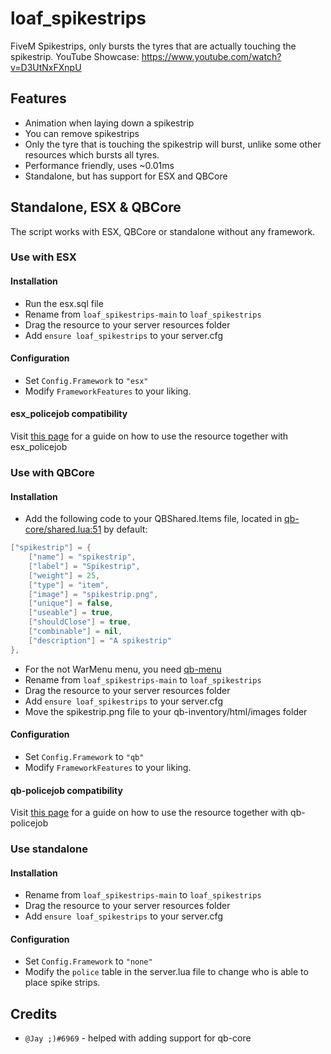 # loaf_spikestrips
FiveM Spikestrips, only bursts the tyres that are actually touching the spikestrip. 
YouTube Showcase: https://www.youtube.com/watch?v=D3UtNxFXnpU

## Features
* Animation when laying down a spikestrip
* You can remove spikestrips
* Only the tyre that is touching the spikestrip will burst, unlike some other resources which bursts all tyres.
* Performance friendly, uses ~0.01ms
* Standalone, but has support for ESX and QBCore

## Standalone, ESX & QBCore
The script works with ESX, QBCore or standalone without any framework.

### Use with ESX
#### Installation
* Run the esx.sql file
* Rename from `loaf_spikestrips-main` to `loaf_spikestrips`
* Drag the resource to your server resources folder
* Add `ensure loaf_spikestrips` to your server.cfg
#### Configuration
* Set `Config.Framework` to `"esx"`
* Modify `FrameworkFeatures` to your liking.
#### esx_policejob compatibility
Visit [this page](https://github.com/loaf-scripts/loaf_spikestrips/wiki/esx_policejob-compatibility) for a guide on how to use the resource together with esx_policejob

### Use with QBCore
#### Installation
* Add the following code to your QBShared.Items file, located in [qb-core/shared.lua:51](https://github.com/qbcore-framework/qb-core/blob/main/shared.lua#L51) by default: 
```lua
["spikestrip"] = {
    ["name"] = "spikestrip",
    ["label"] = "Spikestrip",
    ["weight"] = 25,
    ["type"] = "item",
    ["image"] = "spikestrip.png",
    ["unique"] = false,
    ["useable"] = true,
    ["shouldClose"] = true,
    ["combinable"] = nil,
    ["description"] = "A spikestrip"
},
```
* For the not WarMenu menu, you need [qb-menu](https://github.com/qbcore-framework/qb-menu)
* Rename from `loaf_spikestrips-main` to `loaf_spikestrips`
* Drag the resource to your server resources folder
* Add `ensure loaf_spikestrips` to your server.cfg
* Move the spikestrip.png file to your qb-inventory/html/images folder
#### Configuration
* Set `Config.Framework` to `"qb"`
* Modify `FrameworkFeatures` to your liking.
#### qb-policejob compatibility
Visit [this page](https://github.com/loaf-scripts/loaf_spikestrips/wiki/qb-policejob-compatibility) for a guide on how to use the resource together with qb-policejob

### Use standalone
#### Installation
* Rename from `loaf_spikestrips-main` to `loaf_spikestrips`
* Drag the resource to your server resources folder
* Add `ensure loaf_spikestrips` to your server.cfg
#### Configuration
* Set `Config.Framework` to `"none"`
* Modify the `police` table in the server.lua file to change who is able to place spike strips.

## Credits
* `@Jay ;)#6969` - helped with adding support for qb-core